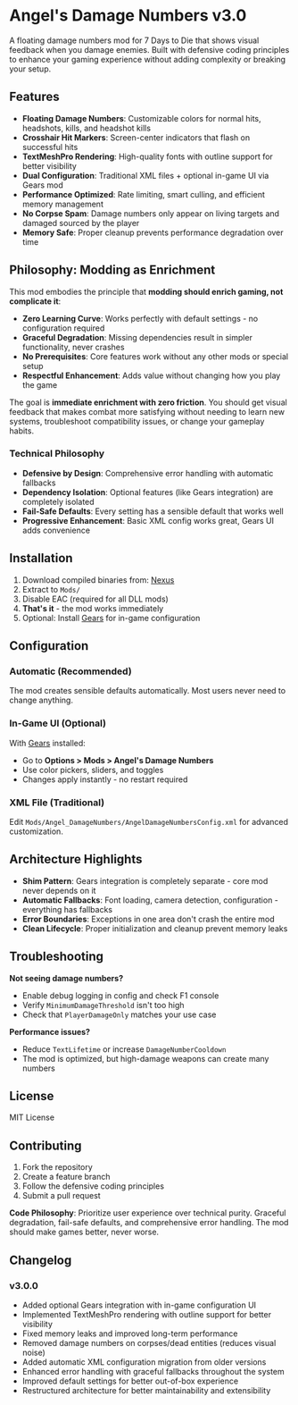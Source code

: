 # Angel's Damage Numbers v3.0

A floating damage numbers mod for 7 Days to Die that shows visual feedback when you damage enemies. Built with defensive coding principles to enhance your gaming experience without adding complexity or breaking your setup.

## Features

- **Floating Damage Numbers**: Customizable colors for normal hits, headshots, kills, and headshot kills
- **Crosshair Hit Markers**: Screen-center indicators that flash on successful hits
- **TextMeshPro Rendering**: High-quality fonts with outline support for better visibility
- **Dual Configuration**: Traditional XML files + optional in-game UI via Gears mod
- **Performance Optimized**: Rate limiting, smart culling, and efficient memory management
- **No Corpse Spam**: Damage numbers only appear on living targets and damaged sourced by the player
- **Memory Safe**: Proper cleanup prevents performance degradation over time

## Philosophy: Modding as Enrichment

This mod embodies the principle that **modding should enrich gaming, not complicate it**:

- **Zero Learning Curve**: Works perfectly with default settings - no configuration required
- **Graceful Degradation**: Missing dependencies result in simpler functionality, never crashes
- **No Prerequisites**: Core features work without any other mods or special setup
- **Respectful Enhancement**: Adds value without changing how you play the game

The goal is **immediate enrichment with zero friction**. You should get visual feedback that makes combat more satisfying without needing to learn new systems, troubleshoot compatibility issues, or change your gameplay habits.

### Technical Philosophy

- **Defensive by Design**: Comprehensive error handling with automatic fallbacks
- **Dependency Isolation**: Optional features (like Gears integration) are completely isolated
- **Fail-Safe Defaults**: Every setting has a sensible default that works well
- **Progressive Enhancement**: Basic XML config works great, Gears UI adds convenience

## Installation

1. Download compiled binaries from: [Nexus](https://www.nexusmods.com/7daystodie/mods/8478)
1. Extract to `Mods/`
2. Disable EAC (required for all DLL mods)
3. **That's it** - the mod works immediately
4. Optional: Install [Gears](https://www.nexusmods.com/7daystodie/mods/4017) for in-game configuration

## Configuration

### Automatic (Recommended)
The mod creates sensible defaults automatically. Most users never need to change anything.

### In-Game UI (Optional)
With [Gears](https://www.nexusmods.com/7daystodie/mods/4017) installed:
- Go to **Options > Mods > Angel's Damage Numbers**
- Use color pickers, sliders, and toggles
- Changes apply instantly - no restart required

### XML File (Traditional)
Edit `Mods/Angel_DamageNumbers/AngelDamageNumbersConfig.xml` for advanced customization.

## Architecture Highlights

- **Shim Pattern**: Gears integration is completely separate - core mod never depends on it
- **Automatic Fallbacks**: Font loading, camera detection, configuration - everything has fallbacks
- **Error Boundaries**: Exceptions in one area don't crash the entire mod
- **Clean Lifecycle**: Proper initialization and cleanup prevent memory leaks

## Troubleshooting

**Not seeing damage numbers?**
- Enable debug logging in config and check F1 console
- Verify `MinimumDamageThreshold` isn't too high
- Check that `PlayerDamageOnly` matches your use case

**Performance issues?**
- Reduce `TextLifetime` or increase `DamageNumberCooldown`
- The mod is optimized, but high-damage weapons can create many numbers

## License

MIT License

## Contributing

1. Fork the repository
2. Create a feature branch
3. Follow the defensive coding principles
4. Submit a pull request

**Code Philosophy**: Prioritize user experience over technical purity. Graceful degradation, fail-safe defaults, and comprehensive error handling. The mod should make games better, never worse.

## Changelog

### v3.0.0
- Added optional Gears integration with in-game configuration UI
- Implemented TextMeshPro rendering with outline support for better visibility
- Fixed memory leaks and improved long-term performance
- Removed damage numbers on corpses/dead entities (reduces visual noise)
- Added automatic XML configuration migration from older versions
- Enhanced error handling with graceful fallbacks throughout the system
- Improved default settings for better out-of-box experience
- Restructured architecture for better maintainability and extensibility
